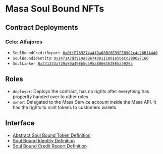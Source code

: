 # Masa Soul Bound NFTs

## Contract Deployments

### Celo: Alfajores

- `SoulBoundCreditReport`: [`0x0ffF769274a4fDa68Bf6E99FE0982c4c26B1A4A0`](https://alfajores-blockscout.celo-testnet.org/address/0x0ffF769274a4fDa68Bf6E99FE0982c4c26B1A4A0/transactions)
- `SoulBoundIdentity`: [`0x1471A7d3914a38e7488111001e50eCc29D627166`](https://alfajores-blockscout.celo-testnet.org/address/0x1471A7d3914a38e7488111001e50eCc29D627166/transactions)
- `SoulLinker`: [`0x241333a729aE0a49Eb5d595a8866162EE5a5920c`](https://alfajores-blockscout.celo-testnet.org/address/0x241333a729aE0a49Eb5d595a8866162EE5a5920c/transactions)

## Roles

- `deployer`: Deploys the contract, has no rights after everything has properlty handed over to other roles
- `owner`: Delegated to the Masa Service account inside the Masa API. It has the rights to mint tokens to customers
  wallets.

## Interface

- [Abstract Soul Bound Token Definition](docs/SoulBoundToken.md)
- [Soul Bound Identity Definition](docs/SoulBoundIdentity.md)
- [Soul Bound Credit Report Definition](docs/SoulBoundCreditReport.md)
